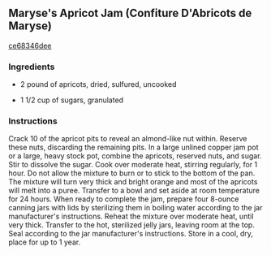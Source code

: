 ## Maryse's Apricot Jam (Confiture D'Abricots de Maryse)

[ce68346dee](http://www.foodandwine.com/recipes/aspen-2002-maryses-apricot-jam)

### Ingredients

 - 2 pound of apricots, dried, sulfured, uncooked

 - 1 1/2 cup of sugars, granulated

### Instructions

Crack 10 of the apricot pits to reveal an almond-like nut within. Reserve these nuts, discarding the remaining pits. In a large unlined copper jam pot or a large, heavy stock pot, combine the apricots, reserved nuts, and sugar. Stir to dissolve the sugar. Cook over moderate heat, stirring regularly, for 1 hour. Do not allow the mixture to burn or to stick to the bottom of the pan. The mixture will turn very thick and bright orange and most of the apricots will melt into a puree. Transfer to a bowl and set aside at room temperature for 24 hours. When ready to complete the jam, prepare four 8-ounce canning jars with lids by sterilizing them in boiling water according to the jar manufacturer's instructions. Reheat the mixture over moderate heat, until very thick. Transfer to the hot, sterilized jelly jars, leaving room at the top. Seal according to the jar manufacturer's instructions. Store in a cool, dry, place for up to 1 year.